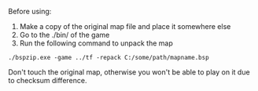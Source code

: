 Before using:
1. Make a copy of the original map file and place it somewhere else
2. Go to the ./bin/ of the game
3. Run the following command to unpack the map
```
./bspzip.exe -game ../tf -repack C:/some/path/mapname.bsp
```

Don't touch the original map, otherwise you won't be able to play on it due to checksum difference.